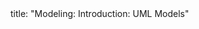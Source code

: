 <frontmatter>
title: "Modeling: Introduction: UML Models"
</frontmatter>

<include src="unit-inPage-asFlat.md" boilerplate />